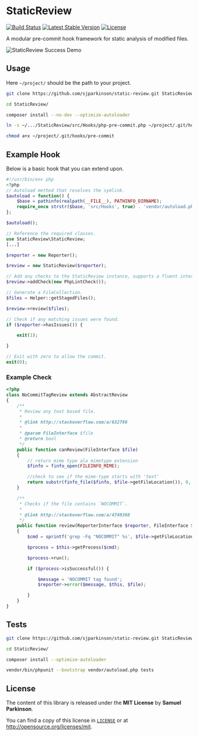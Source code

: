 StaticReview
============

[![Build Status](https://travis-ci.org/sjparkinson/static-review.svg?branch=master)](https://travis-ci.org/sjparkinson/static-review)
[![Latest Stable Version](https://poser.pugx.org/sjparkinson/static-review/v/stable.svg)](https://packagist.org/packages/sjparkinson/static-review)
[![License](https://poser.pugx.org/sjparkinson/static-review/license.svg)](https://packagist.org/packages/sjparkinson/static-review)

A modular pre-commit hook framework for static analysis of modified files.

![StaticReview Success Demo](http://i.imgur.com/2hicIEK.gif)

## Usage

Here `~/project/` should be the path to your project.

```bash
git clone https://github.com/sjparkinson/static-review.git StaticReview

cd StaticReview/

composer install --no-dev --optimize-autoloader

ln -s ~/.../StaticReview/src/Hooks/php-pre-commit.php ~/project/.git/hooks/pre-commit

chmod a+x ~/project/.git/hooks/pre-commit
```

## Example Hook

Below is a basic hook that you can extend upon.

```php
#!/usr/bin/env php
<?php
// Autoload method that resolves the symlink.
$autoload = function() {
    $base = pathinfo(realpath(__FILE__), PATHINFO_DIRNAME);
    require_once strstr($base, 'src/Hooks', true) . 'vendor/autoload.php';
};

$autoload();

// Reference the required classes.
use StaticReview\StaticReview;
[...]

$reporter = new Reporter();

$review = new StaticReview($reporter);

// Add any checks to the StaticReview instance, supports a fluent interface.
$review->addCheck(new PhpLintCheck());

// Generate a FileCollection.
$files = Helper::getStagedFiles();

$review->review($files);

// Check if any matching issues were found.
if ($reporter->hasIssues()) {

    exit(1);

}

// Exit with zero to allow the commit.
exit(0);
```

### Example Check

```php
<?php
class NoCommitTagReview extends AbstractReview
{
    /**
     * Review any text based file.
     *
     * @link http://stackoverflow.com/a/632786
     *
     * @param FileInterface $file
     * @return bool
     */
    public function canReview(FileInterface $file)
    {
        // return mime type ala mimetype extension
        $finfo = finfo_open(FILEINFO_MIME);

        //check to see if the mime-type starts with 'text'
        return substr(finfo_file($finfo, $file->getFileLocation()), 0, 4) == 'text';
    }

    /**
     * Checks if the file contains `NOCOMMIT`.
     *
     * @link http://stackoverflow.com/a/4749368
     */
    public function review(ReporterInterface $reporter, FileInterface $file)
    {
        $cmd = sprintf('grep -Fq "NOCOMMIT" %s', $file->getFileLocation());

        $process = $this->getProcess($cmd);

        $process->run();

        if ($process->isSuccessful()) {

            $message = 'NOCOMMIT tag found';
            $reporter->error($message, $this, $file);

        }
    }
}
```

## Tests

```bash
git clone https://github.com/sjparkinson/static-review.git StaticReview

cd StaticReview/

composer install --optimize-autoloader

vendor/bin/phpunit --bootstrap vendor/autoload.php tests
```

## License

The content of this library is released under the **MIT License** by **Samuel Parkinson**.

You can find a copy of this license in [`LICENSE`][license] or at http://opensource.org/licenses/mit.

[license]: /LICENSE
